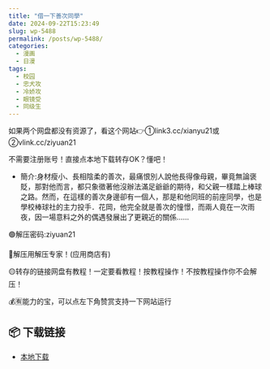```yaml
---
title: "借一下善次同學"
date: 2024-09-22T15:23:49
slug: wp-5488
permalink: /posts/wp-5488/
categories:
  - 漫画
  - 日漫
tags:
  - 校园
  - 忠犬攻
  - 冷娇攻
  - 眼镜受
  - 同级生
---
```


如果两个网盘都没有资源了，看这个网站👉①link3.cc/xianyu21或②vlink.cc/ziyuan21

不需要注册账号！直接点本地下载转存OK？懂吧！

*   簡介:身材瘦小、長相陰柔的善次，最痛恨別人說他長得像母親，畢竟無論褒貶，那對他而言，都只象徵著他沒辦法滿足爺爺的期待，和父親一樣踏上棒球之路。然而，在這樣的善次身邊卻有一個人，那是和他同班的前座同學，也是學校棒球社的主力投手．花岡，他完全就是善次的憧憬，而兩人竟在一次雨夜，因一場意料之外的偶遇發展出了更親近的關係……

🟢解压密码:ziyuan21

🔵解压用解压专家！(应用商店有)

🟡转存的链接网盘有教程！一定要看教程！按教程操作！不按教程操作你不会解压！

💰🈶能力的宝，可以点左下角赞赏支持一下网站运行

## 📦 下载链接
- [本地下载](https://blziyuan21.com/pay-download/5488?key=fed9b8c39e&down_id=0)

